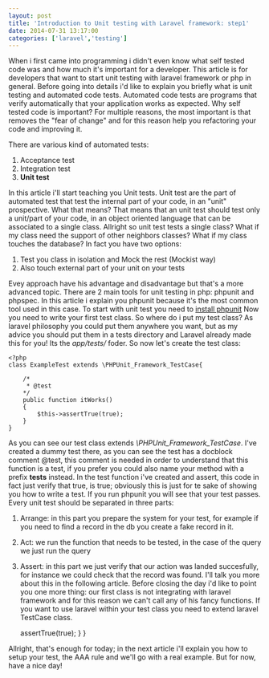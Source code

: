 ```yaml
---
layout: post
title: 'Introduction to Unit testing with Laravel framework: step1'
date: 2014-07-31 13:17:00
categories: ['laravel','testing']
---
```

When i first came into programming i didn't even know what self tested code was and how much it's important for a developer. This article is for developers that want to start unit testing with laravel framework or php in general.
Before going into details i'd like to explain you briefly what is unit testing and automated code tests. Automated code tests are programs that verify automatically that your application works as expected.
Why self tested code is important? For multiple reasons, the most important is that removes the "fear of change" and for this reason help you refactoring your code and improving it.
<!-- more -->
There are various kind of automated tests:

1. Acceptance test
2. Integration test
3. **Unit test**

In this article i'll start teaching you Unit tests. Unit test are the part of automated test that test the internal part of your code, in an "unit" prospective.
What that means? That means that an unit test should test only a unit/part of your code, in an object oriented language that can be associated to a single class. Allright so unit test tests a single class? What if my class need the support of other neighbors classes? What if my class touches the database?
In fact you have two options: 

1. Test you class in isolation and Mock the rest (Mockist way)
2. Also touch external part of your unit on your tests

Evey approach have his advantage and disadvantage but that's a more advanced topic.
There are 2 main tools for unit testing in php: phpunit and phpspec. In this article i explain you phpunit because it's the most common tool used in this case.
To start with unit test you need to [install phpunit](http://phpunit.de/getting-started.html)
Now you need to write your first test class. So where do i put my test class?
As laravel philosophy you could put them anywhere you want, but as my advice you should put them in a tests directory and Laravel already made this for you! Its the _app/tests/_ foder.
So now let's create the test class:
	
	<?php
	class ExampleTest extends \PHPUnit_Framework_TestCase{
	
		/*
		 * @test
		*/
		public function itWorks()
		{
			$this->assertTrue(true);
		}
	}
	
As you can see our test class extends _\PHPUnit_Framework_TestCase_. I've created a dummy test there, as you can see the test has a docblock comment @test, this comment is needed in order to understand that this function is a test, if you prefer you could also name your method with a prefix **tests** instead. 
In the test function i've created and assert, this code in fact just verify that true, is true; obviously this is just for te sake of showing you how to write a test. If you run phpunit you will see that your test passes. 
Every unit test should be separated in three parts:
1. Arrange: in this part you prepare the system for your test, for example if you need to find a record in the db you create a fake record in it.
2. Act: we run the function that needs to be tested, in the case of the query we just run the query
3. Assert: in this part we just verify that our action was landed succesfully, for instance we could check that the record was found.
I'll talk you more about this in the following article.
Before closing the day i'd like to point you one more thing: our first class is not integrating with laravel framework and for this reason we can't call any of his fancy functions. If you want to use laravel within your test class you need to extend laravel TestCase class. 

	<?php 
	class ExampleTest extends \Illuminate\Foundation\Testing\TestCase{
	
		/*
		 * @test
		*/
		public function itWorks()
		{
			// here you can use laravel framework!
			$this->assertTrue(true);
		}
	}
	
Allright, that's enough for today; in the next article i'll explain you how to setup your test, the AAA rule and we'll go with a real example.
But for now, have a nice day!